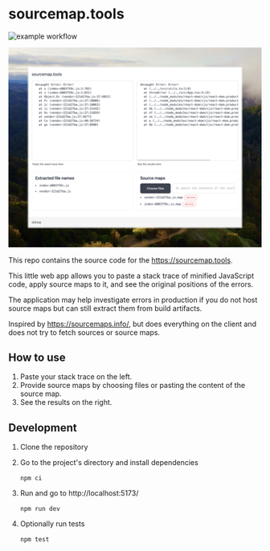 # sourcemap.tools

![example workflow](https://github.com/rmuratov/sourcemap.tools/actions/workflows/node.js.yml/badge.svg)

![image](public/app-demo.jpeg)

This repo contains the source code for the https://sourcemap.tools.

This little web app allows you to paste a stack trace of minified JavaScript code, apply source maps to it, and see the original positions of the errors.

The application may help investigate errors in production if you do not host source maps but can still extract them from build artifacts.

Inspired by https://sourcemaps.info/, but does everything on the client and does not try to fetch sources or source maps.

## How to use

1. Paste your stack trace on the left.
2. Provide source maps by choosing files or pasting the content of the source map.
3. See the results on the right.

## Development

1. Clone the repository
2. Go to the project's directory and install dependencies

   ```shell
   npm ci
   ```

3. Run and go to http://localhost:5173/

   ```shell
   npm run dev
   ```

4. Optionally run tests

   ```shell
   npm test
   ```
